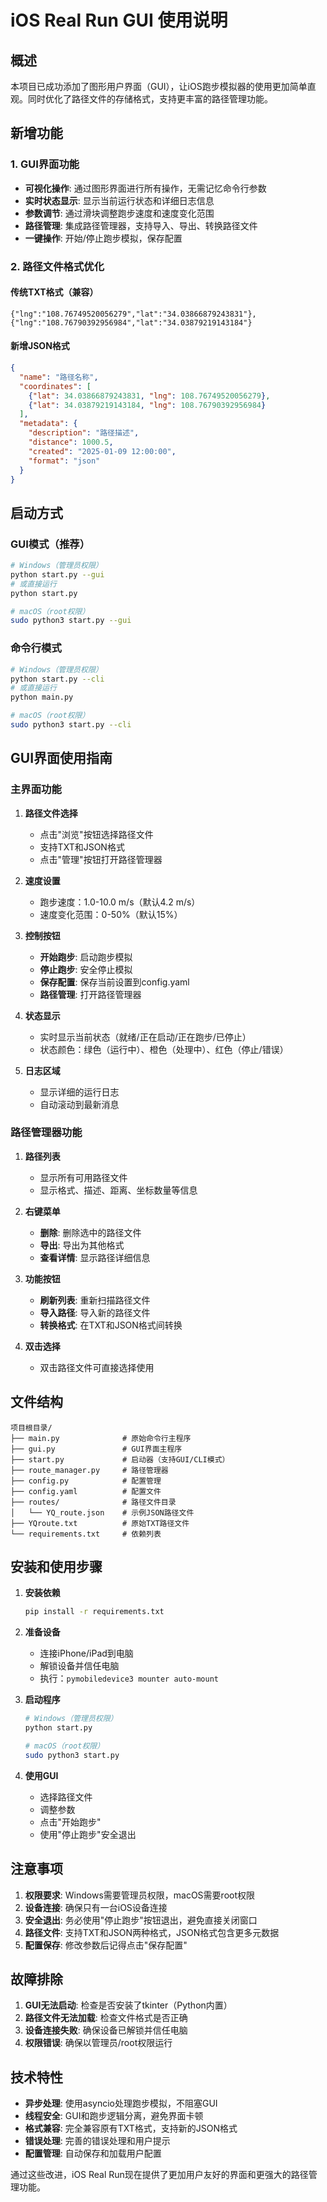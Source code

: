 # iOS Real Run GUI 使用说明

## 概述

本项目已成功添加了图形用户界面（GUI），让iOS跑步模拟器的使用更加简单直观。同时优化了路径文件的存储格式，支持更丰富的路径管理功能。

## 新增功能

### 1. GUI界面功能

- **可视化操作**: 通过图形界面进行所有操作，无需记忆命令行参数
- **实时状态显示**: 显示当前运行状态和详细日志信息
- **参数调节**: 通过滑块调整跑步速度和速度变化范围
- **路径管理**: 集成路径管理器，支持导入、导出、转换路径文件
- **一键操作**: 开始/停止跑步模拟，保存配置

### 2. 路径文件格式优化

#### 传统TXT格式（兼容）
```
{"lng":"108.76749520056279","lat":"34.03866879243831"},{"lng":"108.76790392956984","lat":"34.03879219143184"}
```

#### 新增JSON格式
```json
{
  "name": "路径名称",
  "coordinates": [
    {"lat": 34.03866879243831, "lng": 108.76749520056279},
    {"lat": 34.03879219143184, "lng": 108.76790392956984}
  ],
  "metadata": {
    "description": "路径描述",
    "distance": 1000.5,
    "created": "2025-01-09 12:00:00",
    "format": "json"
  }
}
```

## 启动方式

### GUI模式（推荐）
```bash
# Windows（管理员权限）
python start.py --gui
# 或直接运行
python start.py

# macOS（root权限）
sudo python3 start.py --gui
```

### 命令行模式
```bash
# Windows（管理员权限）
python start.py --cli
# 或直接运行
python main.py

# macOS（root权限）
sudo python3 start.py --cli
```

## GUI界面使用指南

### 主界面功能

1. **路径文件选择**
   - 点击"浏览"按钮选择路径文件
   - 支持TXT和JSON格式
   - 点击"管理"按钮打开路径管理器

2. **速度设置**
   - 跑步速度：1.0-10.0 m/s（默认4.2 m/s）
   - 速度变化范围：0-50%（默认15%）

3. **控制按钮**
   - **开始跑步**: 启动跑步模拟
   - **停止跑步**: 安全停止模拟
   - **保存配置**: 保存当前设置到config.yaml
   - **路径管理**: 打开路径管理器

4. **状态显示**
   - 实时显示当前状态（就绪/正在启动/正在跑步/已停止）
   - 状态颜色：绿色（运行中）、橙色（处理中）、红色（停止/错误）

5. **日志区域**
   - 显示详细的运行日志
   - 自动滚动到最新消息

### 路径管理器功能

1. **路径列表**
   - 显示所有可用路径文件
   - 显示格式、描述、距离、坐标数量等信息

2. **右键菜单**
   - **删除**: 删除选中的路径文件
   - **导出**: 导出为其他格式
   - **查看详情**: 显示路径详细信息

3. **功能按钮**
   - **刷新列表**: 重新扫描路径文件
   - **导入路径**: 导入新的路径文件
   - **转换格式**: 在TXT和JSON格式间转换

4. **双击选择**
   - 双击路径文件可直接选择使用

## 文件结构

```
项目根目录/
├── main.py              # 原始命令行主程序
├── gui.py               # GUI界面主程序
├── start.py             # 启动器（支持GUI/CLI模式）
├── route_manager.py     # 路径管理器
├── config.py            # 配置管理
├── config.yaml          # 配置文件
├── routes/              # 路径文件目录
│   └── YQ_route.json    # 示例JSON路径文件
├── YQroute.txt          # 原始TXT路径文件
└── requirements.txt     # 依赖列表
```

## 安装和使用步骤

1. **安装依赖**
   ```bash
   pip install -r requirements.txt
   ```

2. **准备设备**
   - 连接iPhone/iPad到电脑
   - 解锁设备并信任电脑
   - 执行：`pymobiledevice3 mounter auto-mount`

3. **启动程序**
   ```bash
   # Windows（管理员权限）
   python start.py
   
   # macOS（root权限）
   sudo python3 start.py
   ```

4. **使用GUI**
   - 选择路径文件
   - 调整参数
   - 点击"开始跑步"
   - 使用"停止跑步"安全退出

## 注意事项

1. **权限要求**: Windows需要管理员权限，macOS需要root权限
2. **设备连接**: 确保只有一台iOS设备连接
3. **安全退出**: 务必使用"停止跑步"按钮退出，避免直接关闭窗口
4. **路径文件**: 支持TXT和JSON两种格式，JSON格式包含更多元数据
5. **配置保存**: 修改参数后记得点击"保存配置"

## 故障排除

1. **GUI无法启动**: 检查是否安装了tkinter（Python内置）
2. **路径文件无法加载**: 检查文件格式是否正确
3. **设备连接失败**: 确保设备已解锁并信任电脑
4. **权限错误**: 确保以管理员/root权限运行

## 技术特性

- **异步处理**: 使用asyncio处理跑步模拟，不阻塞GUI
- **线程安全**: GUI和跑步逻辑分离，避免界面卡顿
- **格式兼容**: 完全兼容原有TXT格式，支持新的JSON格式
- **错误处理**: 完善的错误处理和用户提示
- **配置管理**: 自动保存和加载用户配置

通过这些改进，iOS Real Run现在提供了更加用户友好的界面和更强大的路径管理功能。
